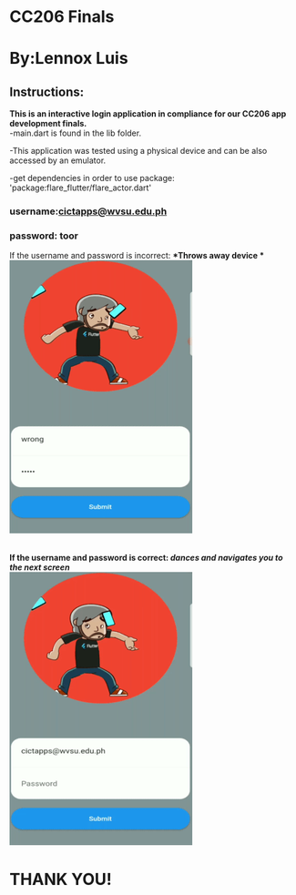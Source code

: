 # CC206 Finals

# By:Lennox Luis



## Instructions:

<b>This is an interactive login application in compliance for our CC206 app development finals.</b>
<br/>
-main.dart is found in the lib folder.


-This application was tested using a physical device and can be also accessed by an emulator.

-get dependencies in order to use package: 'package:flare_flutter/flare_actor.dart'


### username:cictapps@wvsu.edu.ph
### password: toor

If the username and password is incorrect: <b>*Throws away device *
  <br/>
![UI](https://github.com/LennoxLuis/final_app/blob/master/assets/wrong.gif)
<br />
<br />

If the username and password is correct: <b>*dances and navigates you to the next screen*
<br />
![UI](https://github.com/LennoxLuis/final_app/blob/master/assets/correct.gif)




# THANK YOU!
